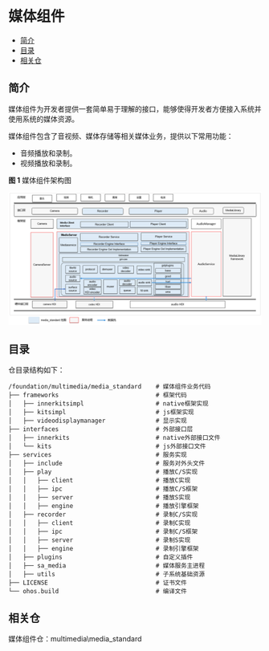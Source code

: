 # 媒体组件<a name="ZH-CN_TOPIC_0000001147574647"></a>

-   [简介](#section1158716411637)
-   [目录](#section161941989596)
-   [相关仓](#section1533973044317)

## 简介<a name="section1158716411637"></a>

媒体组件为开发者提供一套简单易于理解的接口，能够使得开发者方便接入系统并使用系统的媒体资源。

媒体组件包含了音视频、媒体存储等相关媒体业务，提供以下常用功能：

-   音频播放和录制。
-   视频播放和录制。

**图 1**  媒体组件架构图<a name="fig99659301300"></a>  


![](figures/zh-cn_image_0000001105973932.png)

## 目录<a name="section161941989596"></a>

仓目录结构如下：

```
/foundation/multimedia/media_standard    # 媒体组件业务代码
├── frameworks                           # 框架代码
│   ├── innerkitsimpl                    # native框架实现
│   ├── kitsimpl                         # js框架实现
│   ├── videodisplaymanager              # 显示实现
├── interfaces                           # 外部接口层
│   ├── innerkits                        # native外部接口文件
│   └── kits                             # js外部接口文件
├── services                             # 服务实现
│   ├── include                          # 服务对外头文件
│   ├── play                             # 播放C/S实现
│   │   ├── client                       # 播放C实现
│   │   ├── ipc                          # 播放C/S框架
│   │   ├── server                       # 播放S实现
│   │   ├── engine                       # 播放引擎框架
│   ├── recorder                         # 录制C/S实现
│   │   ├── client                       # 录制C实现
│   │   ├── ipc                          # 录制C/S框架
│   │   ├── server                       # 录制S实现
│   │   ├── engine                       # 录制引擎框架
│   ├── plugins                          # 自定义插件
│   ├── sa_media                         # 媒体服务主进程
│   ├── utils                            # 子系统基础资源
├── LICENSE                              # 证书文件
└── ohos.build                           # 编译文件
```

## 相关仓<a name="section1533973044317"></a>

媒体组件仓：multimedia\media_standard

